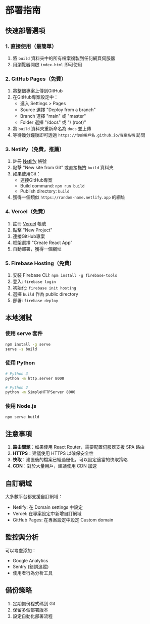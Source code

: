 # 部署指南

## 快速部署選項

### 1. 直接使用（最簡單）
1. 將 `build` 資料夾中的所有檔案複製到任何網頁伺服器
2. 用瀏覽器開啟 `index.html` 即可使用

### 2. GitHub Pages（免費）
1. 將整個專案上傳到GitHub
2. 在GitHub專案設定中：
   - 進入 Settings > Pages
   - Source 選擇 "Deploy from a branch"
   - Branch 選擇 "main" 或 "master"
   - Folder 選擇 "/docs" 或 "/ (root)"
3. 將 `build` 資料夾重新命名為 `docs` 並上傳
4. 等待幾分鐘後即可透過 `https://你的用戶名.github.io/專案名稱` 訪問

### 3. Netlify（免費，推薦）
1. 註冊 [Netlify](https://netlify.com) 帳號
2. 點擊 "New site from Git" 或直接拖拽 `build` 資料夾
3. 如果使用Git：
   - 連接GitHub專案
   - Build command: `npm run build`
   - Publish directory: `build`
4. 獲得一個類似 `https://random-name.netlify.app` 的網址

### 4. Vercel（免費）
1. 註冊 [Vercel](https://vercel.com) 帳號
2. 點擊 "New Project"
3. 連接GitHub專案
4. 框架選擇 "Create React App"
5. 自動部署，獲得一個網址

### 5. Firebase Hosting（免費）
1. 安裝 Firebase CLI: `npm install -g firebase-tools`
2. 登入: `firebase login`
3. 初始化: `firebase init hosting`
4. 選擇 `build` 作為 public directory
5. 部署: `firebase deploy`

## 本地測試

### 使用 serve 套件
```bash
npm install -g serve
serve -s build
```

### 使用 Python
```bash
# Python 3
python -m http.server 8000

# Python 2
python -m SimpleHTTPServer 8000
```

### 使用 Node.js
```bash
npx serve build
```

## 注意事項

1. **路由問題**：如果使用 React Router，需要配置伺服器支援 SPA 路由
2. **HTTPS**：建議使用 HTTPS 以確保安全性
3. **快取**：建置後的檔案已經過優化，可以設定適當的快取策略
4. **CDN**：對於大量用戶，建議使用 CDN 加速

## 自訂網域

大多數平台都支援自訂網域：
- Netlify: 在 Domain settings 中設定
- Vercel: 在專案設定中新增自訂網域
- GitHub Pages: 在專案設定中設定 Custom domain

## 監控與分析

可以考慮添加：
- Google Analytics
- Sentry (錯誤追蹤)
- 使用者行為分析工具

## 備份策略

1. 定期備份程式碼到 Git
2. 保留多個部署版本
3. 設定自動化部署流程 